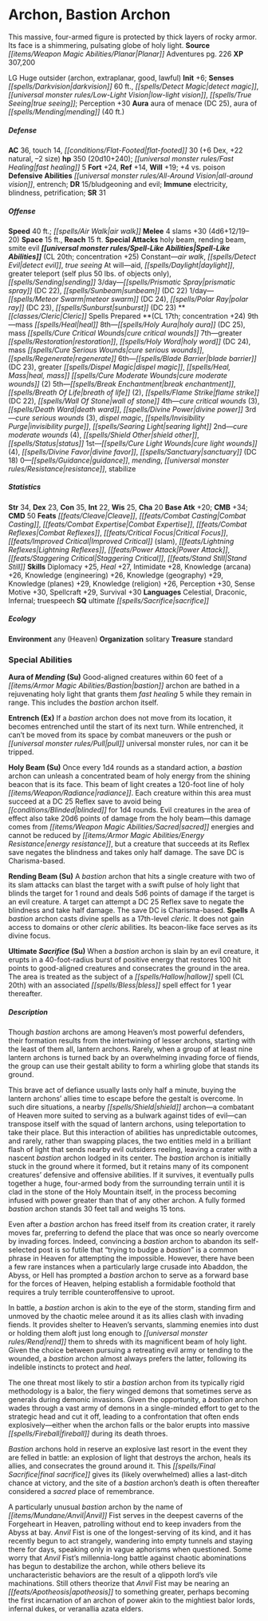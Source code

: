 ﻿---
cssclass: [monsters]
title1: Archon, Bastion Archon
desc_short: This massive, four-armed figure is protected by thick layers of rocky
  armor. Its face is a shimmering, pulsating globe of holy light.
title2: Bastion Archon
CR: 20
sources:
- name: Planar Adventures
  page: 226
  link: http://paizo.com/products/btpya1am
XP: 307200
alignment: LG
size: Huge
type: outsider
subtypes:
- archon
- extraplanar
- good
- lawful
initiative:
  bonus: 6
senses:
  darkvision: 60
  detect magic: true
  low-light vision: true
  true seeing: true
auras:
- name: aura of menace
  DC: 25
- name: aura of mending
  radius: 40
AC:
  AC: 36
  touch: 14
  flat_footed: 30
  components:
    dex: 6
    natural: 22
    size: -2
HP:
  HP: 350
  long: 20d10+240
  fast_healing: 5
saves:
  fort: 24
  ref: 14
  will: 19
  other: +4 vs. poison
defensive_abilities:
- all-around vision
- entrench
DR:
- amount: 15
  weakness: bludgeoning and evil
immunities:
- electricity
- blindness
- petrification
SR: 31
speeds:
  base: 40
  other_semicolon: air walk
attacks:
  melee:
  - - text: 4 slams +30 (4d6+12/19-20)
      entries:
      - - damage: 4d6+12
          crit_range: 19-20
      count: 4
      attack: slams
      bonus:
      - 30
  special:
  - holy beam
  - rending beam
  - smite evil
space: 15
reach: 15
spell_like_abilities:
  entries:
  - name: air walk
    source: default
    freq: Constant
  - name: detect evil
    source: default
    freq: Constant
  - name: true seeing
    source: default
    freq: Constant
  - name: aid
    source: default
    freq: At will
  - name: daylight
    source: default
    freq: At will
  - name: greater teleport
    source: default
    freq: At will
    other: self plus 50 lbs. of objects only
  - name: sending
    source: default
    freq: At will
  - name: prismatic spray
    source: default
    freq: 3/day
    DC: 22
  - name: sunbeam
    source: default
    freq: 3/day
    DC: 22
  - name: meteor swarm
    source: default
    freq: 1/day
    DC: 24
  - name: polar ray
    source: default
    freq: 1/day
    DC: 23
  - name: sunburst
    source: default
    freq: 1/day
    DC: 23
  sources:
  - name: default
    CL: 20
    concentration: 25
spells:
  entries:
  - name: mass heal
    source: Cleric
    level: 9
  - name: holy aura
    source: Cleric
    level: 8
    DC: 25
  - name: mass cure critical wounds
    source: Cleric
    level: 8
  - name: greater restoration
    source: Cleric
    level: 7
  - name: holy word
    source: Cleric
    level: 7
    DC: 24
  - name: mass cure serious wounds
    source: Cleric
    level: 7
  - name: regenerate
    source: Cleric
    level: 7
  - name: blade barrier
    source: Cleric
    level: 6
    DC: 23
  - name: greater dispel magic
    source: Cleric
    level: 6
  - name: heal
    source: Cleric
    level: 6
  - name: mass cure moderate wounds
    source: Cleric
    level: 6
    count: 2
  - name: break enchantment
    source: Cleric
    level: 5
  - name: breath of life
    source: Cleric
    level: 5
    count: 2
  - name: flame strike
    source: Cleric
    level: 5
    DC: 22
  - name: wall of stone
    source: Cleric
    level: 5
  - name: cure critical wounds
    source: Cleric
    level: 4
    count: 3
  - name: death ward
    source: Cleric
    level: 4
  - name: divine power
    source: Cleric
    level: 4
  - name: cure serious wounds
    source: Cleric
    level: 3
    count: 3
  - name: dispel magic
    source: Cleric
    level: 3
  - name: invisibility purge
    source: Cleric
    level: 3
  - name: searing light
    source: Cleric
    level: 3
  - name: cure moderate wounds
    source: Cleric
    level: 2
    count: 4
  - name: shield other
    source: Cleric
    level: 2
  - name: status
    source: Cleric
    level: 2
  - name: cure light wounds
    source: Cleric
    level: 1
    count: 4
  - name: divine favor
    source: Cleric
    level: 1
  - name: sanctuary
    source: Cleric
    level: 1
    DC: 18
  - name: guidance
    source: Cleric
    level: 0
  - name: mending
    source: Cleric
    level: 0
  - name: resistance
    source: Cleric
    level: 0
  - name: stabilize
    source: Cleric
    level: 0
  sources:
  - name: Cleric
    type: prepared
    CL: 17
    concentration: 24
ability_scores:
  STR: 34
  DEX: 23
  CON: 35
  INT: 22
  WIS: 25
  CHA: 20
BAB: 20
CMB: 34
CMD: 50
feats:
- name: Cleave
- name: Combat Casting
- name: Combat Expertise
- name: Combat Reflexes
- name: Critical Focus
- name: Improved Critical (slam)
- name: Lightning Reflexes
- name: Power Attack
- name: Staggering Critical
- name: Stand Still
skills:
  Diplomacy: 25
  Heal: 27
  Intimidate: 28
  Knowledge (arcana): 26
  Knowledge (engineering): 26
  Knowledge (geography): 29
  Knowledge (planes): 29
  Knowledge (religion): 26
  Perception: 30
  Sense Motive: 30
  Spellcraft: 29
  Survival: 30
languages:
- Celestial
- Draconic
- Infernal
- truespeech
special_qualities:
- ultimate sacrifice
ecology:
  environment: any (Heaven)
  organization: solitary
  treasure_type: standard
special_abilities:
  Aura of Mending (Su): Good-aligned creatures within 60 feet of a bastion archon
    are bathed in a rejuvenating holy light that grants them fast healing 5 while
    they remain in range. This includes the bastion archon itself.
  Entrench (Ex): If a bastion archon does not move from its location, it becomes entrenched
    until the start of its next turn. While entrenched, it can't be moved from its
    space by combat maneuvers or the push or pull universal monster rules, nor can
    it be tripped.
  Holy Beam (Su): Once every 1d4 rounds as a standard action, a bastion archon can
    unleash a concentrated beam of holy energy from the shining beacon that is its
    face. This beam of light creates a 120-foot line of holy radiance. Each creature
    within this area must succeed at a DC 25 Reflex save to avoid being blinded for
    1d4 rounds. Evil creatures in the area of effect also take 20d6 points of damage
    from the holy beam-this damage comes from sacred energies and cannot be reduced
    by energy resistance, but a creature that succeeds at its Reflex save negates
    the blindness and takes only half damage. The save DC is Charisma-based.
  Rending Beam (Su): A bastion archon that hits a single creature with two of its
    slam attacks can blast the target with a swift pulse of holy light that blinds
    the target for 1 round and deals 5d6 points of damage if the target is an evil
    creature. A target can attempt a DC 25 Reflex save to negate the blindness and
    take half damage. The save DC is Charisma-based.
  Spells: A bastion archon casts divine spells as a 17th-level cleric. It does not
    gain access to domains or other cleric abilities. Its beacon-like face serves
    as its divine focus.
  Ultimate Sacrifice (Su): When a bastion archon is slain by an evil creature, it
    erupts in a 40-foot-radius burst of positive energy that restores 100 hit points
    to good-aligned creatures and consecrates the ground in the area. The area is
    treated as the subject of a hallow spell (CL 20th) with an associated bless spell
    effect for 1 year thereafter.
desc_long: |-
  Though bastion archons are among Heaven's most powerful defenders, their formation results from the intertwining of lesser archons, starting with the least of them all, lantern archons. Rarely, when a group of at least nine lantern archons is turned back by an overwhelming invading force of fiends, the group can use their gestalt ability to form a whirling globe that stands its ground.

  This brave act of defiance usually lasts only half a minute, buying the lantern archons' allies time to escape before the gestalt is overcome. In such dire situations, a nearby shield archon-a combatant of Heaven more suited to serving as a bulwark against tides of evil-can transpose itself with the squad of lantern archons, using teleportation to take their place. But this interaction of abilities has unpredictable outcomes, and rarely, rather than swapping places, the two entities meld in a brilliant flash of light that sends nearby evil outsiders reeling, leaving a crater with a nascent bastion archon lodged in its center. The bastion archon is initially stuck in the ground where it formed, but it retains many of its component creatures' defensive and offensive abilities. If it survives, it eventually pulls together a huge, four-armed body from the surrounding terrain until it is clad in the stone of the Holy Mountain itself, in the process becoming infused with power greater than that of any other archon. A fully formed bastion archon stands 30 feet tall and weighs 15 tons.

  Even after a bastion archon has freed itself from its creation crater, it rarely moves far, preferring to defend the place that was once so nearly overcome by invading forces. Indeed, convincing a bastion archon to abandon its self-selected post is so futile that “trying to budge a bastion” is a common phrase in Heaven for attempting the impossible. However, there have been a few rare instances when a particularly large crusade into Abaddon, the Abyss, or Hell has prompted a bastion archon to serve as a forward base for the forces of Heaven, helping establish a formidable foothold that requires a truly terrible counteroffensive to uproot.

  In battle, a bastion archon is akin to the eye of the storm, standing firm and unmoved by the chaotic melee around it as its allies clash with invading fiends. It provides shelter to Heaven's servants, slamming enemies into dust or holding them aloft just long enough to rend them to shreds with its magnificent beam of holy light. Given the choice between pursuing a retreating evil army or tending to the wounded, a bastion archon almost always prefers the latter, following its indelible instincts to protect and heal.

  The one threat most likely to stir a bastion archon from its typically rigid methodology is a balor, the fiery winged demons that sometimes serve as generals during demonic invasions. Given the opportunity, a bastion archon wades through a vast army of demons in a single-minded effort to get to the strategic head and cut it off, leading to a confrontation that often ends explosively-either when the archon falls or the balor erupts into massive fireball during its death throes.

  Bastion archons hold in reserve an explosive last resort in the event they are felled in battle: an explosion of light that destroys the archon, heals its allies, and consecrates the ground around it. This final sacrifice gives its (likely overwhelmed) allies a last-ditch chance at victory, and the site of a bastion archon's death is often thereafter considered a sacred place of remembrance.

  A particularly unusual bastion archon by the name of Anvil Fist serves in the deepest caverns of the Forgeheart in Heaven, patrolling without end to keep invaders from the Abyss at bay. Anvil Fist is one of the longest-serving of its kind, and it has recently begun to act strangely, wandering into empty tunnels and staying there for days, speaking only in vague aphorisms when questioned. Some worry that Anvil Fist's millennia-long battle against chaotic abominations has begun to destabilize the archon, while others believe its uncharacteristic behaviors are the result of a qlippoth lord's vile machinations. Still others theorize that Anvil Fist may be nearing an apotheosis to something greater, perhaps becoming the first incarnation of an archon of power akin to the mightiest balor lords, infernal dukes, or veranallia azata elders.

---

# Archon, Bastion Archon
This massive, four-armed figure is protected by thick layers of rocky armor. Its face is a shimmering, pulsating globe of holy light.
**Source** _[[items/Weapon Magic Abilities/Planar|Planar]]_ Adventures pg. 226
**XP** 307,200

LG Huge outsider (archon, extraplanar, good, lawful)
**Init** +6; **Senses** _[[spells/Darkvision|darkvision]]_ 60 ft., _[[spells/Detect Magic|detect magic]]_, _[[universal monster rules/Low-Light Vision|low-light vision]]_, _[[spells/True Seeing|true seeing]]_; Perception +30
**Aura** aura of menace (DC 25), aura of _[[spells/Mending|mending]]_ (40 ft.)

##### Defense

**AC** 36, touch 14, _[[conditions/Flat-Footed|flat-footed]]_ 30 (+6 Dex, +22 natural, –2 size)
**hp** 350 (20d10+240); _[[universal monster rules/Fast Healing|fast healing]]_ 5
**Fort** +24, **Ref** +14, **Will** +19; +4 vs. poison
**Defensive Abilities** _[[universal monster rules/All-Around Vision|all-around vision]]_, entrench; **DR** 15/bludgeoning and evil; **Immune** electricity, blindness, petrification; **SR** 31

##### Offense
**Speed** 40 ft.; _[[spells/Air Walk|air walk]]_
**Melee** 4 slams +30 (4d6+12/19–20)
**Space** 15 ft., **Reach** 15 ft.
**Special Attacks** holy beam, rending beam, smite evil
**_[[universal monster rules/Spell-Like Abilities|Spell-Like Abilities]]_** (CL 20th; concentration +25)
Constant—_air walk_, _[[spells/Detect Evil|detect evil]]_, _true seeing_
At will—aid, _[[spells/Daylight|daylight]]_, greater teleport (self plus 50 lbs. of objects only), _[[spells/Sending|sending]]_
3/day—_[[spells/Prismatic Spray|prismatic spray]]_ (DC 22), _[[spells/Sunbeam|sunbeam]]_ (DC 22)
1/day—_[[spells/Meteor Swarm|meteor swarm]]_ (DC 24), _[[spells/Polar Ray|polar ray]]_ (DC 23), _[[spells/Sunburst|sunburst]]_ (DC 23)
**_[[classes/Cleric|Cleric]]_ Spells Prepared **(CL 17th; concentration +24)
9th—mass _[[spells/Heal|heal]]_
8th—_[[spells/Holy Aura|holy aura]]_ (DC 25), mass _[[spells/Cure Critical Wounds|cure critical wounds]]_
7th—greater _[[spells/Restoration|restoration]]_, _[[spells/Holy Word|holy word]]_ (DC 24), mass _[[spells/Cure Serious Wounds|cure serious wounds]]_, _[[spells/Regenerate|regenerate]]_
6th—_[[spells/Blade Barrier|blade barrier]]_ (DC 23), greater _[[spells/Dispel Magic|dispel magic]]_, _[[spells/Heal, Mass|heal, mass]]_ _[[spells/Cure Moderate Wounds|cure moderate wounds]]_ (2)
5th—_[[spells/Break Enchantment|break enchantment]]_, _[[spells/Breath Of Life|breath of life]]_ (2), _[[spells/Flame Strike|flame strike]]_ (DC 22), _[[spells/Wall Of Stone|wall of stone]]_
4th—_cure critical wounds_ (3), _[[spells/Death Ward|death ward]]_, _[[spells/Divine Power|divine power]]_
3rd—_cure serious wounds_ (3), _dispel magic_, _[[spells/Invisibility Purge|invisibility purge]]_, _[[spells/Searing Light|searing light]]_
2nd—_cure moderate wounds_ (4), _[[spells/Shield Other|shield other]]_, _[[spells/Status|status]]_
1st—_[[spells/Cure Light Wounds|cure light wounds]]_ (4), _[[spells/Divine Favor|divine favor]]_, _[[spells/Sanctuary|sanctuary]]_ (DC 18)
0—_[[spells/Guidance|guidance]]_, _mending_, _[[universal monster rules/Resistance|resistance]]_, stabilize

##### Statistics
**Str** 34, **Dex** 23, **Con** 35, **Int** 22, **Wis** 25, **Cha** 20
**Base Atk** +20; **CMB** +34; **CMD** 50
**Feats** _[[feats/Cleave|Cleave]]_, _[[feats/Combat Casting|Combat Casting]]_, _[[feats/Combat Expertise|Combat Expertise]]_, _[[feats/Combat Reflexes|Combat Reflexes]]_, _[[feats/Critical Focus|Critical Focus]]_, _[[feats/Improved Critical|Improved Critical]]_ (slam), _[[feats/Lightning Reflexes|Lightning Reflexes]]_, _[[feats/Power Attack|Power Attack]]_, _[[feats/Staggering Critical|Staggering Critical]]_, _[[feats/Stand Still|Stand Still]]_
**Skills** Diplomacy +25, _Heal_ +27, Intimidate +28, Knowledge (arcana) +26, Knowledge (engineering) +26, Knowledge (geography) +29, Knowledge (planes) +29, Knowledge (religion) +26, Perception +30, Sense Motive +30, Spellcraft +29, Survival +30
**Languages** Celestial, Draconic, Infernal; truespeech
**SQ** ultimate _[[spells/Sacrifice|sacrifice]]_

##### Ecology

**Environment** any (Heaven)
**Organization** solitary
**Treasure** standard

### Special Abilities

**Aura of _Mending_ (Su)** Good-aligned creatures within 60 feet of a _[[items/Armor Magic Abilities/Bastion|bastion]]_ archon are bathed in a rejuvenating holy light that grants them _fast healing_ 5 while they remain in range. This includes the _bastion_ archon itself.

**Entrench (Ex)** If a _bastion_ archon does not move from its location, it becomes entrenched until the start of its next turn. While entrenched, it can’t be moved from its space by combat maneuvers or the push or _[[universal monster rules/Pull|pull]]_ universal monster rules, nor can it be tripped.

**Holy Beam (Su)** Once every 1d4 rounds as a standard action, a _bastion_ archon can unleash a concentrated beam of holy energy from the shining beacon that is its face. This beam of light creates a 120-foot line of holy _[[items/Weapon/Radiance|radiance]]_. Each creature within this area must succeed at a DC 25 Reflex save to avoid being _[[conditions/Blinded|blinded]]_ for 1d4 rounds. Evil creatures in the area of effect also take 20d6 points of damage from the holy beam—this damage comes from _[[items/Weapon Magic Abilities/Sacred|sacred]]_ energies and cannot be reduced by _[[items/Armor Magic Abilities/Energy Resistance|energy resistance]]_, but a creature that succeeds at its Reflex save negates the blindness and takes only half damage. The save DC is Charisma-based.

**Rending Beam (Su)** A _bastion_ archon that hits a single creature with two of its slam attacks can blast the target with a swift pulse of holy light that blinds the target for 1 round and deals 5d6 points of damage if the target is an evil creature. A target can attempt a DC 25 Reflex save to negate the blindness and take half damage. The save DC is Charisma-based.
**Spells** A _bastion_ archon casts divine spells as a 17th-level _cleric_. It does not gain access to domains or other _cleric_ abilities. Its beacon-like face serves as its divine focus.

**Ultimate _Sacrifice_ (Su)** When a _bastion_ archon is slain by an evil creature, it erupts in a 40-foot-radius burst of positive energy that restores 100 hit points to good-aligned creatures and consecrates the ground in the area. The area is treated as the subject of a _[[spells/Hallow|hallow]]_ spell (CL 20th) with an associated _[[spells/Bless|bless]]_ spell effect for 1 year thereafter.

##### Description

Though _bastion_ archons are among Heaven’s most powerful defenders, their formation results from the intertwining of lesser archons, starting with the least of them all, lantern archons. Rarely, when a group of at least nine lantern archons is turned back by an overwhelming invading force of fiends, the group can use their gestalt ability to form a whirling globe that stands its ground.

This brave act of defiance usually lasts only half a minute, buying the lantern archons’ allies time to escape before the gestalt is overcome. In such dire situations, a nearby _[[spells/Shield|shield]]_ archon—a combatant of Heaven more suited to serving as a bulwark against tides of evil—can transpose itself with the squad of lantern archons, using teleportation to take their place. But this interaction of abilities has unpredictable outcomes, and rarely, rather than swapping places, the two entities meld in a brilliant flash of light that sends nearby evil outsiders reeling, leaving a crater with a nascent _bastion_ archon lodged in its center. The _bastion_ archon is initially stuck in the ground where it formed, but it retains many of its component creatures’ defensive and offensive abilities. If it survives, it eventually pulls together a huge, four-armed body from the surrounding terrain until it is clad in the stone of the Holy Mountain itself, in the process becoming infused with power greater than that of any other archon. A fully formed _bastion_ archon stands 30 feet tall and weighs 15 tons.

Even after a _bastion_ archon has freed itself from its creation crater, it rarely moves far, preferring to defend the place that was once so nearly overcome by invading forces. Indeed, convincing a _bastion_ archon to abandon its self-selected post is so futile that “trying to budge a _bastion_” is a common phrase in Heaven for attempting the impossible. However, there have been a few rare instances when a particularly large crusade into Abaddon, the Abyss, or Hell has prompted a _bastion_ archon to serve as a forward base for the forces of Heaven, helping establish a formidable foothold that requires a truly terrible counteroffensive to uproot.

In battle, a _bastion_ archon is akin to the eye of the storm, standing firm and unmoved by the chaotic melee around it as its allies clash with invading fiends. It provides shelter to Heaven’s servants, slamming enemies into dust or holding them aloft just long enough to _[[universal monster rules/Rend|rend]]_ them to shreds with its magnificent beam of holy light. Given the choice between pursuing a retreating evil army or tending to the wounded, a _bastion_ archon almost always prefers the latter, following its indelible instincts to protect and _heal_.

The one threat most likely to stir a _bastion_ archon from its typically rigid methodology is a balor, the fiery winged demons that sometimes serve as generals during demonic invasions. Given the opportunity, a _bastion_ archon wades through a vast army of demons in a single-minded effort to get to the strategic head and cut it off, leading to a confrontation that often ends explosively—either when the archon falls or the balor erupts into massive _[[spells/Fireball|fireball]]_ during its death throes.

_Bastion_ archons hold in reserve an explosive last resort in the event they are felled in battle: an explosion of light that destroys the archon, heals its allies, and consecrates the ground around it. This _[[spells/Final Sacrifice|final sacrifice]]_ gives its (likely overwhelmed) allies a last-ditch chance at victory, and the site of a _bastion_ archon’s death is often thereafter considered a _sacred_ place of remembrance.

A particularly unusual _bastion_ archon by the name of _[[items/Mundane/Anvil|Anvil]]_ Fist serves in the deepest caverns of the Forgeheart in Heaven, patrolling without end to keep invaders from the Abyss at bay. _Anvil_ Fist is one of the longest-serving of its kind, and it has recently begun to act strangely, wandering into empty tunnels and staying there for days, speaking only in vague aphorisms when questioned. Some worry that _Anvil_ Fist’s millennia-long battle against chaotic abominations has begun to destabilize the archon, while others believe its uncharacteristic behaviors are the result of a qlippoth lord’s vile machinations. Still others theorize that _Anvil_ Fist may be nearing an _[[feats/Apotheosis|apotheosis]]_ to something greater, perhaps becoming the first incarnation of an archon of power akin to the mightiest balor lords, infernal dukes, or veranallia azata elders.